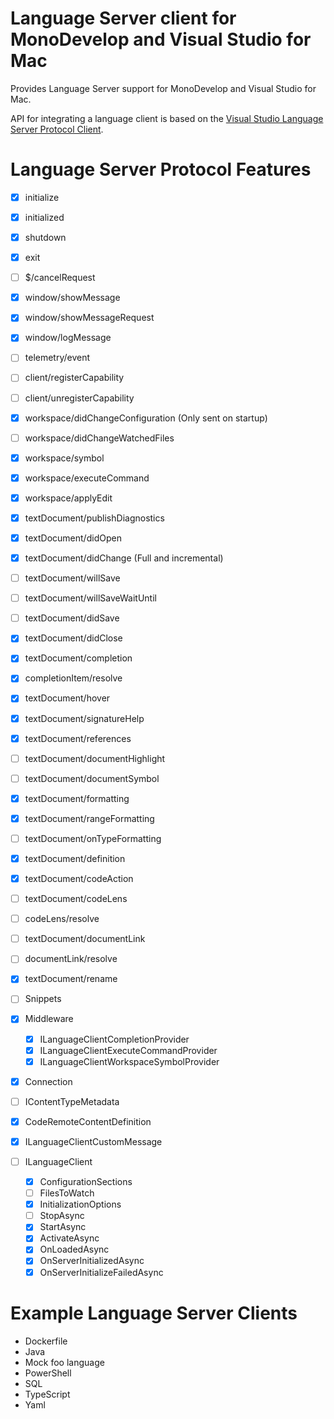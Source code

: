 # Language Server client for MonoDevelop and Visual Studio for Mac

Provides Language Server support for MonoDevelop and Visual Studio for Mac.

API for integrating a language client is based on the [Visual Studio Language Server Protocol Client](https://docs.microsoft.com/en-us/visualstudio/extensibility/adding-an-lsp-extension).

# Language Server Protocol Features

 - [x] initialize
 - [x] initialized
 - [x] shutdown
 - [x] exit
 - [ ] $/cancelRequest
 - [x] window/showMessage
 - [x] window/showMessageRequest
 - [x] window/logMessage
 - [ ] telemetry/event
 - [ ] client/registerCapability
 - [ ] client/unregisterCapability
 - [x] workspace/didChangeConfiguration (Only sent on startup)
 - [ ] workspace/didChangeWatchedFiles
 - [x] workspace/symbol
 - [x] workspace/executeCommand
 - [x] workspace/applyEdit
 - [x] textDocument/publishDiagnostics
 - [x] textDocument/didOpen
 - [x] textDocument/didChange (Full and incremental)
 - [ ] textDocument/willSave
 - [ ] textDocument/willSaveWaitUntil
 - [ ] textDocument/didSave
 - [x] textDocument/didClose
 - [x] textDocument/completion
 - [x] completionItem/resolve
 - [x] textDocument/hover
 - [x] textDocument/signatureHelp
 - [x] textDocument/references
 - [ ] textDocument/documentHighlight
 - [ ] textDocument/documentSymbol
 - [x] textDocument/formatting
 - [x] textDocument/rangeFormatting
 - [ ] textDocument/onTypeFormatting
 - [x] textDocument/definition
 - [x] textDocument/codeAction
 - [ ] textDocument/codeLens
 - [ ] codeLens/resolve
 - [ ] textDocument/documentLink
 - [ ] documentLink/resolve
 - [x] textDocument/rename
 
 - [ ] Snippets

 - [x] Middleware
   - [x] ILanguageClientCompletionProvider
   - [x] ILanguageClientExecuteCommandProvider
   - [x] ILanguageClientWorkspaceSymbolProvider
 - [x] Connection
 - [ ] IContentTypeMetadata
 - [x] CodeRemoteContentDefinition
 - [x] ILanguageClientCustomMessage
 - [ ] ILanguageClient
   - [x] ConfigurationSections
   - [ ] FilesToWatch
   - [x] InitializationOptions
   - [ ] StopAsync
   - [x] StartAsync
   - [x] ActivateAsync
   - [x] OnLoadedAsync
   - [x] OnServerInitializedAsync
   - [x] OnServerInitializeFailedAsync

# Example Language Server Clients

 - Dockerfile
 - Java
 - Mock foo language
 - PowerShell
 - SQL
 - TypeScript
 - Yaml
 
